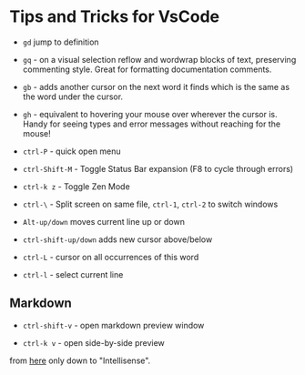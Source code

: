 # Tips and Tricks for VsCode

* `gd` jump to definition

* `gq` - on a visual selection reflow and wordwrap blocks of text, preserving commenting style. Great for formatting documentation comments.

* `gb` - adds another cursor on the next word it finds which is the same as the word under the cursor.

* `gh` - equivalent to hovering your mouse over wherever the cursor is. Handy for seeing types and error messages without reaching for the mouse!

* `ctrl-P` - quick open menu

* `ctrl-Shift-M` - Toggle Status Bar expansion (F8 to cycle through errors)

* `ctrl-k z` - Toggle Zen Mode

* `ctrl-\` - Split screen on same file, `ctrl-1`, `ctrl-2` to switch windows

* `Alt-up/down` moves current line up or down

* `ctrl-shift-up/down` adds new cursor above/below

* `ctrl-L` - cursor on all occurrences of this word

* `ctrl-l` - select current line

## Markdown

* `ctrl-shift-v` - open markdown preview window

* `ctrl-k v` - open side-by-side preview

from [here](https://code.visualstudio.com/docs/getstarted/tips-and-tricks) only down to "Intellisense".